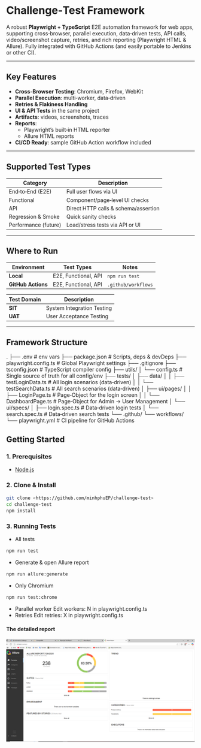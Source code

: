 # Challenge‑Test Framework

A robust **Playwright + TypeScript** E2E automation framework for web apps, supporting cross‑browser, parallel execution, data‑driven tests, API calls, video/screenshot capture, retries, and rich reporting (Playwright HTML & Allure). Fully integrated with GitHub Actions (and easily portable to Jenkins or other CI).

---

## Key Features

- **Cross‑Browser Testing**: Chromium, Firefox, WebKit  
- **Parallel Execution**: multi‑worker, data‑driven  
- **Retries & Flakiness Handling**  
- **UI & API Tests** in the same project  
- **Artifacts**: videos, screenshots, traces  
- **Reports**:  
  - Playwright’s built‑in HTML reporter  
  - Allure HTML reports  
- **CI/CD Ready**: sample GitHub Action workflow included  

---

## Supported Test Types

| Category             | Description                              |
| -------------------- | ---------------------------------------- |
| End‑to‑End (E2E)     | Full user flows via UI                   |
| Functional           | Component/page‑level UI checks           |
| API                  | Direct HTTP calls & schema/assertion     |
| Regression & Smoke   | Quick sanity checks                      |
| Performance (future) | Load/stress tests via API or UI          |

---

## Where to Run

| Environment     | Test Types                   | Notes                          |
| --------------- | ---------------------------- | ------------------------------ |
| **Local**       | E2E, Functional, API         | `npm run test`                 |
| **GitHub Actions** | E2E, Functional, API      | `.github/workflows`            |

| Test Domain     | Description                  |
| --------------- | ---------------------------- |
| **SIT**         | System Integration Testing   |
| **UAT**         | User Acceptance Testing      |

---
## Framework Structure
.
├── .env                        # env vars 
├── package.json                # Scripts, deps & devDeps
├── playwright.config.ts        # Global Playwright settings
├── .gitignore
├── tsconfig.json               # TypeScript compiler config
├── utils/
│   └── config.ts               # Single source of truth for all config/env
├── tests/
│   ├── data/
│   │   ├── testLoginData.ts    # All login scenarios (data‑driven)
│   │   └── testSearchData.ts   # All search scenarios (data‑driven)
│   ├── ui/pages/
│   │   ├── LoginPage.ts        # Page‑Object for the login screen
│   │   └── DashboardPage.ts    # Page‑Object for Admin → User Management
│   └── ui/specs/
│       ├── login.spec.ts       # Data‑driven login tests
│       └── search.spec.ts      # Data‑driven search tests
└── .github/
    └── workflows/
        └── playwright.yml      # CI pipeline for GitHub Actions

## Getting Started

### 1. Prerequisites

- [Node.js](https://nodejs.org/)

### 2. Clone & Install

```bash
git clone <https://github.com/minhphuEP/challenge-test>
cd challenge‑test
npm install
```

### 3. Running Tests

- All tests
```bash
npm run test
```

- Generate & open Allure report
```bash
npm run allure:generate
```

- Only Chromium
```bash
npm run test:chrome
```

- Parallel worker
Edit workers: N in playwright.config.ts
- Retries
Edit retries: X in playwright.config.ts

#### The detailed report
![Image](./assets/report.PNG)